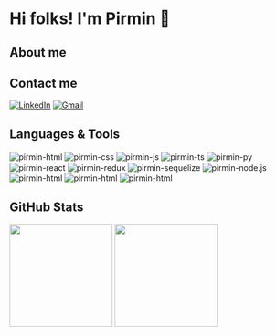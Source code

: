 # Hi folks! I'm Pirmin 👋

## About me

## Contact me
[![LinkedIn](https://img.shields.io/badge/LinkedIn-0077B5?style=for-the-badge&logo=linkedin&logoColor=white)](https://www.linkedin.com/in/pirmin-pernsteiner/)
[![Gmail](https://img.shields.io/badge/Gmail-D14836?style=for-the-badge&logo=gmail&logoColor=white)](mailto:pirmin.pernsteiner@gmail.com)

## Languages & Tools
<div>
  <img align='center' alt='pirmin-html' src='https://img.shields.io/badge/HTML5-E34F26?style=for-the-badge&logo=html5&logoColor=white'/>
  <img align='center' alt='pirmin-css' src='https://img.shields.io/badge/CSS3-1572B6?style=for-the-badge&logo=css3&logoColor=white'/>
  <img align='center' alt='pirmin-js' src='https://img.shields.io/badge/JavaScript-323330?style=for-the-badge&logo=javascript&logoColor=F7DF1E'/>
  <img align='center' alt='pirmin-ts' src='https://img.shields.io/badge/TypeScript-007ACC?style=for-the-badge&logo=typescript&logoColor=white'/>
  <img align='center' alt='pirmin-py' src='https://img.shields.io/badge/Python-FFD43B?style=for-the-badge&logo=python&logoColor=blue'/>
  <img align='center' alt='pirmin-react' src='https://img.shields.io/badge/React-20232A?style=for-the-badge&logo=react&logoColor=61DAFB'/>
  <img align='center' alt='pirmin-redux' src='https://img.shields.io/badge/Redux-593D88?style=for-the-badge&logo=redux&logoColor=white'/>
  <img align='center' alt='pirmin-sequelize' src='https://img.shields.io/badge/Sequelize-52B0E7?style=for-the-badge&logo=Sequelize&logoColor=white'/>
  <img align='center' alt='pirmin-node.js' src='https://img.shields.io/badge/Node.js-339933?style=for-the-badge&logo=nodedotjs&logoColor=white'/>
  
  
  <img align='center' alt='pirmin-html' src=''/>
  <img align='center' alt='pirmin-html' src=''/>
  <img align='center' alt='pirmin-html' src=''/>
</div>


## GitHub Stats
<div>
  <img height='180em' src='https://github-readme-stats-git-masterrstaa-rickstaa.vercel.app/api?username=PirminP&theme=dark'/>
  <img height='180em' src='https://github-readme-stats.vercel.app/api/top-langs/?username=PirminP&theme=dark'/>
</div>



<!--
**PirminP/PirminP** is a ✨ _special_ ✨ repository because its `README.md` (this file) appears on your GitHub profile.

Here are some ideas to get you started:

- 🔭 I’m currently working on ...
- 🌱 I’m currently learning ...
- 👯 I’m looking to collaborate on ...
- 🤔 I’m looking for help with ...
- 💬 Ask me about ...
- 📫 How to reach me: ...
- 😄 Pronouns: ...
- ⚡ Fun fact: ...
-->

